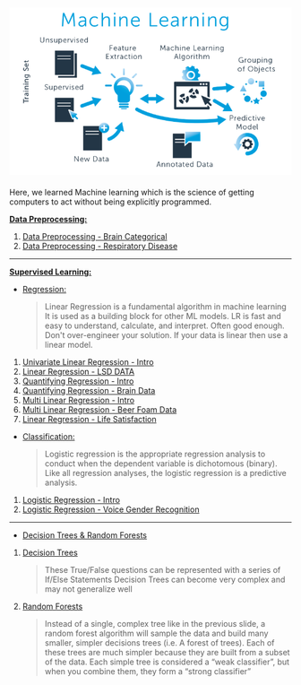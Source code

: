 ![png](images/ml_image.png)
---
Here, we learned Machine learning which is the science of getting computers to act without being explicitly programmed.



**[Data Preprocessing:](https://github.com/cliferraren/Machine-Learning/tree/master/Data%20PreProcessing)**

 1. [Data Preprocessing - Brain Categorical](https://github.com/cliferraren/Machine-Learning/blob/master/Data%20PreProcessing/Data%20Preprocessing.ipynb)
 2. [Data Preprocessing - Respiratory Disease](https://github.com/cliferraren/Machine-Learning/blob/master/Data%20PreProcessing/Respiratory%20Disease.ipynb)
---

**[Supervised Learning:](https://github.com/cliferraren/Machine-Learning/tree/master/Supervised)**


* [Regression:](https://github.com/cliferraren/Machine-Learning/tree/master/Supervised/Linear%20Regression)
    > Linear Regression is a fundamental algorithm in machine learning
    > It is used as a building block for other ML models.
    > LR is fast and easy to understand, calculate, and interpret.
    > Often good enough. Don't over-engineer your solution. If your data is linear then use a linear model.
 1. [Univariate Linear Regression - Intro](https://github.com/cliferraren/Machine-Learning/blob/master/Supervised/Linear%20Regression/Univariate_Linear_Regression.ipynb)
 2. [Linear Regression - LSD DATA](https://github.com/cliferraren/Machine-Learning/blob/master/Supervised/Linear%20Regression/LinearRegression_LSD_DATA.ipynb)
 3. [Quantifying Regression - Intro](https://github.com/cliferraren/Machine-Learning/blob/master/Supervised/Linear%20Regression/Quantifying_Regression.ipynb)
 4. [Quantifying Regression - Brain Data](https://github.com/cliferraren/Machine-Learning/blob/master/Supervised/Linear%20Regression/Quantifying%20Linear%20Regression_Brain.ipynb)
 5. [Multi Linear Regression - Intro](https://github.com/cliferraren/Machine-Learning/blob/master/Supervised/Linear%20Regression/MultiVariate%20Linear%20Regression.ipynb)
 6. [Multi Linear Regression - Beer Foam Data](https://github.com/cliferraren/Machine-Learning/blob/master/Supervised/Linear%20Regression/MultiLinear%20Regression%20-%20Beer.ipynb)
 7. [Linear Regression - Life Satisfaction](https://github.com/cliferraren/Machine-Learning/blob/master/Supervised/Linear%20Regression/LifeSatisfaction_vs_Income.ipynb)


* [Classification:](https://github.com/cliferraren/Machine-Learning/tree/master/Supervised/Logistic%20Regression)
    > Logistic regression is the appropriate regression analysis to conduct when the dependent variable is dichotomous (binary). Like all regression analyses, the logistic regression is a predictive analysis.

1. [Logistic Regression - Intro](https://github.com/cliferraren/Machine-Learning/blob/master/Supervised/Logistic%20Regression/Logistic%20Regression%20-Intro.ipynb)
2. [Logistic Regression - Voice Gender Recognition](https://github.com/cliferraren/Machine-Learning/blob/master/Supervised/Logistic%20Regression/Voice%20Recognition.ipynb)

---

* [Decision Trees & Random Forests](https://github.com/cliferraren/Machine-Learning/tree/master/Supervised/Decision%20Trees%20%26%20Random%20Forests)

1. [Decision Trees](https://github.com/cliferraren/Machine-Learning/blob/master/Supervised/Decision%20Trees%20%26%20Random%20Forests/Decision%20Trees.ipynb)
    > These True/False questions can be represented with a series of If/Else Statements
    > Decision Trees can become very complex and may not generalize well


1. [Random Forests](https://github.com/cliferraren/Machine-Learning/blob/master/Supervised/Logistic%20Regression/Voice%20Recognition.ipynb)
    > Instead of a single, complex tree like in the previous slide, a random forest algorithm will sample the data and build many smaller, simpler decisions trees (i.e. A forest of trees).
    > Each of these trees are much simpler because they are built from a subset of the data. 
    > Each simple tree is considered a “weak classifier”, but when you combine them, they form a “strong classifier”